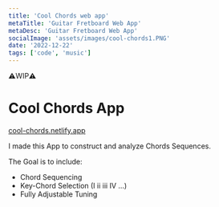 ```yaml
---
title: 'Cool Chords web app'
metaTitle: 'Guitar Fretboard Web App'
metaDesc: 'Guitar Fretboard Web App'
socialImage: 'assets/images/cool-chords1.PNG'
date: '2022-12-22'
tags: ['code', 'music']
---
```


⚠️WIP⚠️

# Cool Chords App

[cool-chords.netlify.app](cool-chords.netlify.app)

I made this App to construct and analyze Chords Sequences.

The Goal is to include:
- Chord Sequencing
- Key-Chord Selection (I ii iii IV ...)
- Fully Adjustable Tuning

